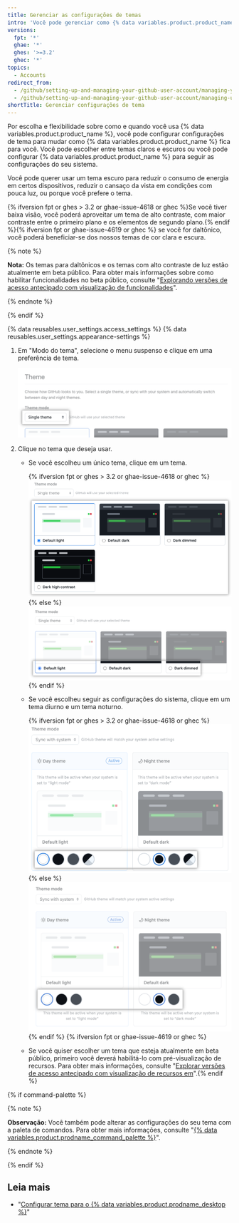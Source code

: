 ```yaml
---
title: Gerenciar as configurações de temas
intro: 'Você pode gerenciar como {% data variables.product.product_name %} se parece com você definindo uma preferência de tema que segue as configurações do seu sistema ou sempre usa um modo claro ou escuro.'
versions:
  fpt: '*'
  ghae: '*'
  ghes: '>=3.2'
  ghec: '*'
topics:
  - Accounts
redirect_from:
  - /github/setting-up-and-managing-your-github-user-account/managing-your-theme-settings
  - /github/setting-up-and-managing-your-github-user-account/managing-user-account-settings/managing-your-theme-settings
shortTitle: Gerenciar configurações de tema
---
```


Por escolha e flexibilidade sobre como e quando você usa {% data variables.product.product_name %}, você pode configurar configurações de tema para mudar como {% data variables.product.product_name %} fica para você. Você pode escolher entre temas claros e escuros ou você pode configurar {% data variables.product.product_name %} para seguir as configurações do seu sistema.

Você pode querer usar um tema escuro para reduzir o consumo de energia em certos dispositivos, reduzir o cansaço da vista em condições com pouca luz, ou porque você prefere o tema.

{% ifversion fpt or ghes > 3.2 or ghae-issue-4618 or ghec %}Se você tiver baixa visão, você poderá aproveitar um tema de alto contraste, com maior contraste entre o primeiro plano e os elementos de segundo plano.{% endif %}{% ifversion fpt or ghae-issue-4619 or ghec %} se você for daltônico, você poderá beneficiar-se dos nossos temas de cor clara e escura.

{% note %}

**Nota:** Os temas para daltônicos e os temas com alto contraste de luz estão atualmente em beta público. Para obter mais informações sobre como habilitar funcionalidades no beta público, consulte "[Explorando versões de acesso antecipado com visualização de funcionalidades](/get-started/using-github/exploring-early-access-releases-with-feature-preview)".

{% endnote %}

{% endif %}

{% data reusables.user_settings.access_settings %}
{% data reusables.user_settings.appearance-settings %}

1. Em "Modo do tema", selecione o menu suspenso e clique em uma preferência de tema.

   ![Menu suspenso em "Modo tema" para seleção de preferência de tema](/assets/images/help/settings/theme-mode-drop-down-menu.png)
1. Clique no tema que deseja usar.
    - Se você escolheu um único tema, clique em um tema.

      {% ifversion fpt or ghes > 3.2 or ghae-issue-4618 or ghec %}![Radio buttons for the choice of a single theme](/assets/images/help/settings/theme-choose-a-single-theme-highcontrast.png){% else %}![Radio buttons for the choice of a single theme](/assets/images/help/settings/theme-choose-a-single-theme.png){% endif %}
    - Se você escolheu seguir as configurações do sistema, clique em um tema diurno e um tema noturno.

      {% ifversion fpt or ghes > 3.2 or ghae-issue-4618 or ghec %}![Buttons for the choice of a theme to sync with the system setting](/assets/images/help/settings/theme-choose-a-day-and-night-theme-to-sync-highcontrast.png){% else %}![Buttons for the choice of a theme to sync with the system setting](/assets/images/help/settings/theme-choose-a-day-and-night-theme-to-sync.png){% endif %}
    {% ifversion fpt or ghae-issue-4619 or ghec %}
    - Se você quiser escolher um tema que esteja atualmente em beta público, primeiro você deverá habilitá-lo com pré-visualização de recursos. Para obter mais informações, consulte "[Explorar versões de acesso antecipado com visualização de recursos em](/get-started/using-github/exploring-early-access-releases-with-feature-preview)".{% endif %}

{% if command-palette %}

{% note %}

**Observação:** Você também pode alterar as configurações do seu tema com a paleta de comandos. Para obter mais informações, consulte "[{% data variables.product.prodname_command_palette %}](/get-started/using-github/github-command-palette)".

{% endnote %}

{% endif %}

## Leia mais

- "[Configurar tema para o {% data variables.product.prodname_desktop %}](/desktop/installing-and-configuring-github-desktop/setting-a-theme-for-github-desktop)"
